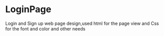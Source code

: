 # LoginPage
Login and Sign up web page design,used html for the page view and Css for the font and color and other needs
